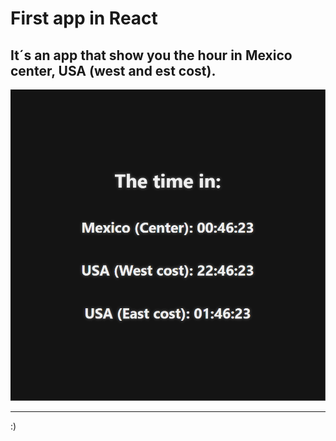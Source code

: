 # First app in React

## It´s an app that show you the hour in Mexico center, USA (west and est cost).

<img title="ss-Proyect" alt="ss-Proyect" src="./ss.png">

---

:)
